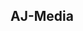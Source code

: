 <section class="hero bg-cover bg-center py-48 text-white text-center" style="background-image: url('https://www.google.com/search?q=https://placehold.co/1920x1080/000000/FFFFFF%3Ftext%3DHero%2BImage%2BPlaceholder')">
<div class="container mx-auto px-6">
<h1 class="text-5xl md:text-6xl font-bold mb-4">AJ-Media</h1>

</div>
</section>

<section class="py-16 bg-black text-white">
<div class="container mx-auto px-6">
<div class="grid grid-cols-1 md:grid-cols-2 lg:grid-cols-3 gap-8">
			<div class="bg-gray-900 rounded-lg overflow-hidden shadow-lg flex justify-center items-center">
				<img src="https://i.imgur.com/T3wMjlx.jpeg" alt="" class="h-48 w-full md:w-64 object-cover rounded-lg">
			</div>
</div>
</div>
</section>

<section class="py-16 bg-black text-white">
<div class="container mx-auto px-6">
	<div class="flex items-center">
		<div class="grid grid-cols-1 md:grid-cols-3 gap-8 items-center">
			<div class="bg-gray-900 rounded-lg overflow-hidden shadow-lg flex justify-center items-center">
				<img src="https://i.imgur.com/O2VWdM6.jpeg" alt="" class="h-48 w-full md:w-64 object-cover rounded-lg">
			</div>
		<div class="flex-1 text-center">
			<!-- Add any content you want in the center here -->
		</div>
			<div class="bg-gray-900 rounded-lg overflow-hidden shadow-lg flex justify-center items-center">
				<img src="https://i.imgur.com/shKsPuI.jpeg" alt="" class="h-48 w-full md:w-64 object-cover rounded-lg">
			</div>
	</div>
</div>
</section>

<section class="py-16 bg-black text-white">
<div class="container mx-auto px-6">
	<div class="flex items-center">
		<div class="grid grid-cols-1 md:grid-cols-3 gap-8 items-center">
			<div class="bg-gray-900 rounded-lg overflow-hidden shadow-lg flex justify-center items-center">
				<img src="https://i.imgur.com/1dJ1OBP.jpeg" alt="" class="h-48 w-full md:w-64 object-cover rounded-lg">
			</div>
		<div class="flex-1 text-center">
			<!-- Add any content you want in the center here -->
		</div>
			<div class="bg-gray-900 rounded-lg overflow-hidden shadow-lg flex justify-center items-center">
				<img src="https://i.imgur.com/PdJFvo1.jpeg" alt="" class="h-48 w-full md:w-64 object-cover rounded-lg">
			</div>
	</div>
</div>
</section>


